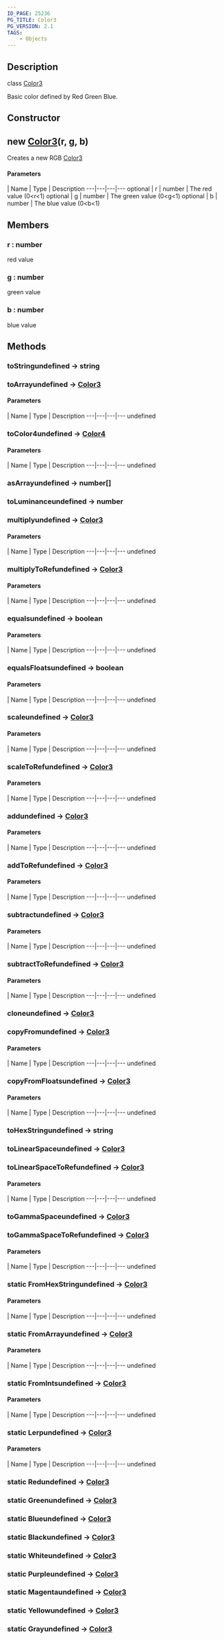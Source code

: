 ```yaml
---
ID_PAGE: 25236
PG_TITLE: Color3
PG_VERSION: 2.1
TAGS:
    - Objects
---
```

## Description

class [Color3](/classes/2.4/Color3)

Basic color defined by Red Green Blue.

## Constructor

## new [Color3](/classes/2.4/Color3)(r, g, b)

Creates a new RGB [Color3](/classes/2.4/Color3)

#### Parameters
 | Name | Type | Description
---|---|---|---
optional | r | number |    The red value (0&lt;r&lt;1)
optional | g | number |    The green value (0&lt;g&lt;1)
optional | b | number |    The blue value (0&lt;b&lt;1)
## Members

### r : number

red value

### g : number

green value

### b : number

blue value

## Methods

### toStringundefined &rarr; string


### toArrayundefined &rarr; [Color3](/classes/2.4/Color3)



#### Parameters
 | Name | Type | Description
---|---|---|---
undefined
### toColor4undefined &rarr; [Color4](/classes/2.4/Color4)



#### Parameters
 | Name | Type | Description
---|---|---|---
undefined
### asArrayundefined &rarr; number[]


### toLuminanceundefined &rarr; number


### multiplyundefined &rarr; [Color3](/classes/2.4/Color3)



#### Parameters
 | Name | Type | Description
---|---|---|---
undefined
### multiplyToRefundefined &rarr; [Color3](/classes/2.4/Color3)



#### Parameters
 | Name | Type | Description
---|---|---|---
undefined
### equalsundefined &rarr; boolean



#### Parameters
 | Name | Type | Description
---|---|---|---
undefined
### equalsFloatsundefined &rarr; boolean



#### Parameters
 | Name | Type | Description
---|---|---|---
undefined
### scaleundefined &rarr; [Color3](/classes/2.4/Color3)



#### Parameters
 | Name | Type | Description
---|---|---|---
undefined
### scaleToRefundefined &rarr; [Color3](/classes/2.4/Color3)



#### Parameters
 | Name | Type | Description
---|---|---|---
undefined
### addundefined &rarr; [Color3](/classes/2.4/Color3)



#### Parameters
 | Name | Type | Description
---|---|---|---
undefined
### addToRefundefined &rarr; [Color3](/classes/2.4/Color3)



#### Parameters
 | Name | Type | Description
---|---|---|---
undefined
### subtractundefined &rarr; [Color3](/classes/2.4/Color3)



#### Parameters
 | Name | Type | Description
---|---|---|---
undefined
### subtractToRefundefined &rarr; [Color3](/classes/2.4/Color3)



#### Parameters
 | Name | Type | Description
---|---|---|---
undefined
### cloneundefined &rarr; [Color3](/classes/2.4/Color3)


### copyFromundefined &rarr; [Color3](/classes/2.4/Color3)



#### Parameters
 | Name | Type | Description
---|---|---|---
undefined
### copyFromFloatsundefined &rarr; [Color3](/classes/2.4/Color3)



#### Parameters
 | Name | Type | Description
---|---|---|---
undefined
### toHexStringundefined &rarr; string


### toLinearSpaceundefined &rarr; [Color3](/classes/2.4/Color3)


### toLinearSpaceToRefundefined &rarr; [Color3](/classes/2.4/Color3)



#### Parameters
 | Name | Type | Description
---|---|---|---
undefined
### toGammaSpaceundefined &rarr; [Color3](/classes/2.4/Color3)


### toGammaSpaceToRefundefined &rarr; [Color3](/classes/2.4/Color3)



#### Parameters
 | Name | Type | Description
---|---|---|---
undefined
### static FromHexStringundefined &rarr; [Color3](/classes/2.4/Color3)



#### Parameters
 | Name | Type | Description
---|---|---|---
undefined
### static FromArrayundefined &rarr; [Color3](/classes/2.4/Color3)



#### Parameters
 | Name | Type | Description
---|---|---|---
undefined
### static FromIntsundefined &rarr; [Color3](/classes/2.4/Color3)



#### Parameters
 | Name | Type | Description
---|---|---|---
undefined
### static Lerpundefined &rarr; [Color3](/classes/2.4/Color3)



#### Parameters
 | Name | Type | Description
---|---|---|---
undefined
### static Redundefined &rarr; [Color3](/classes/2.4/Color3)


### static Greenundefined &rarr; [Color3](/classes/2.4/Color3)


### static Blueundefined &rarr; [Color3](/classes/2.4/Color3)


### static Blackundefined &rarr; [Color3](/classes/2.4/Color3)


### static Whiteundefined &rarr; [Color3](/classes/2.4/Color3)


### static Purpleundefined &rarr; [Color3](/classes/2.4/Color3)


### static Magentaundefined &rarr; [Color3](/classes/2.4/Color3)


### static Yellowundefined &rarr; [Color3](/classes/2.4/Color3)


### static Grayundefined &rarr; [Color3](/classes/2.4/Color3)


